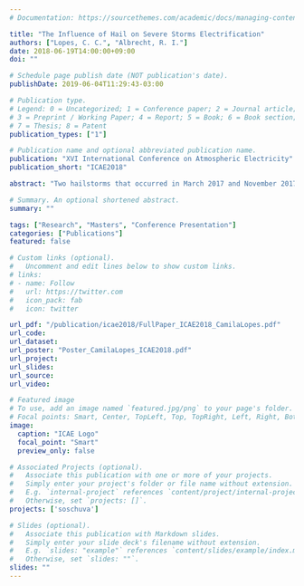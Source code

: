 ```yaml
---
# Documentation: https://sourcethemes.com/academic/docs/managing-content/

title: "The Influence of Hail on Severe Storms Electrification"
authors: ["Lopes, C. C.", "Albrecht, R. I."]
date: 2018-06-19T14:00:00+09:00
doi: ""

# Schedule page publish date (NOT publication's date).
publishDate: 2019-06-04T11:29:43-03:00

# Publication type.
# Legend: 0 = Uncategorized; 1 = Conference paper; 2 = Journal article;
# 3 = Preprint / Working Paper; 4 = Report; 5 = Book; 6 = Book section;
# 7 = Thesis; 8 = Patent
publication_types: ["1"]

# Publication name and optional abbreviated publication name.
publication: "XVI International Conference on Atmospheric Electricity"
publication_short: "ICAE2018"

abstract: "Two hailstorms that occurred in March 2017 and November 2017 were analyzed using weather radar measurements from FCTH, lightning occurrence from BrasilDAT and a hailpad network deployed during SOS-CHUVA Project in the Metropolitan Region of Campinas. The most intense case according to radar and hailpads occurred in 2017-11-15, but showed low electrical activity during its life cycle, while the 2017-03-14 case showed higher lightning rates with less intensified reflectivity cores. Two relationships could be determined: an increase in lightning rate before hailfall, compatible with severe storms observations, and an increase in lightning rate after hailfall. These findings should be further investigated with an improved storm tracking and radars with better resolution and strategy."

# Summary. An optional shortened abstract.
summary: ""

tags: ["Research", "Masters", "Conference Presentation"]
categories: ["Publications"]
featured: false

# Custom links (optional).
#   Uncomment and edit lines below to show custom links.
# links:
# - name: Follow
#   url: https://twitter.com
#   icon_pack: fab
#   icon: twitter

url_pdf: "/publication/icae2018/FullPaper_ICAE2018_CamilaLopes.pdf"
url_code:
url_dataset:
url_poster: "Poster_CamilaLopes_ICAE2018.pdf"
url_project:
url_slides:
url_source:
url_video:

# Featured image
# To use, add an image named `featured.jpg/png` to your page's folder. 
# Focal points: Smart, Center, TopLeft, Top, TopRight, Left, Right, BottomLeft, Bottom, BottomRight.
image:
  caption: "ICAE Logo"
  focal_point: "Smart"
  preview_only: false

# Associated Projects (optional).
#   Associate this publication with one or more of your projects.
#   Simply enter your project's folder or file name without extension.
#   E.g. `internal-project` references `content/project/internal-project/index.md`.
#   Otherwise, set `projects: []`.
projects: ['soschuva']

# Slides (optional).
#   Associate this publication with Markdown slides.
#   Simply enter your slide deck's filename without extension.
#   E.g. `slides: "example"` references `content/slides/example/index.md`.
#   Otherwise, set `slides: ""`.
slides: ""
---
```

